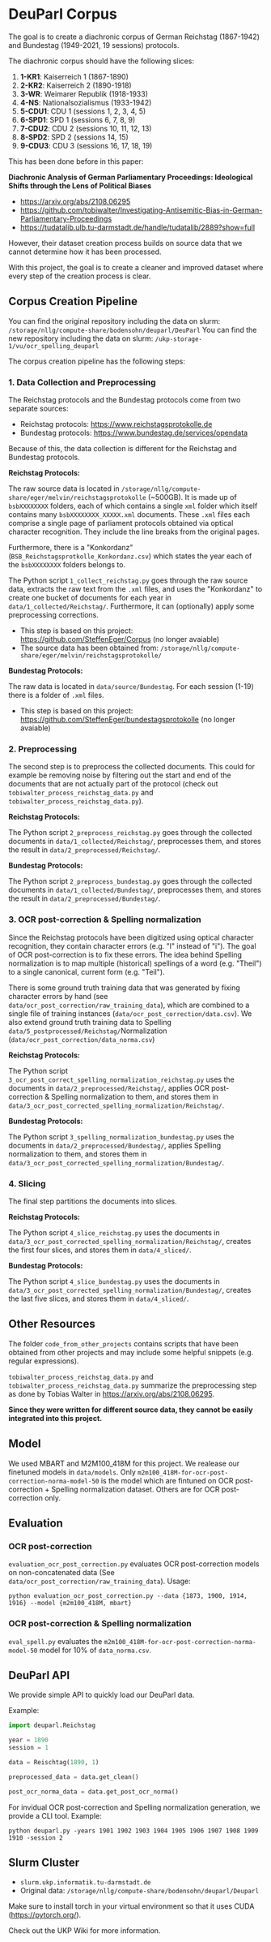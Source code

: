 # DeuParl Corpus

The goal is to create a diachronic corpus of German Reichstag (1867-1942) and Bundestag (1949-2021, 19 sessions) protocols.

The diachronic corpus should have the following slices:

1. **1-KR1**: Kaiserreich 1 (1867-1890)
2. **2-KR2**: Kaiserreich 2 (1890-1918)
3. **3-WR**: Weimarer Republik (1918-1933)
4. **4-NS**: Nationalsozialismus (1933-1942)
5. **5-CDU1**: CDU 1 (sessions 1, 2, 3, 4, 5)
6. **6-SPD1**: SPD 1 (sessions 6, 7, 8, 9)
7. **7-CDU2**: CDU 2 (sessions 10, 11, 12, 13)
8. **8-SPD2**: SPD 2 (sessions 14, 15)
9. **9-CDU3**: CDU 3 (sessions 16, 17, 18, 19)

This has been done before in this paper:

**Diachronic Analysis of German Parliamentary Proceedings: Ideological Shifts through the Lens of Political Biases**

- https://arxiv.org/abs/2108.06295
- https://github.com/tobiwalter/Investigating-Antisemitic-Bias-in-German-Parliamentary-Proceedings
- https://tudatalib.ulb.tu-darmstadt.de/handle/tudatalib/2889?show=full

However, their dataset creation process builds on source data that we cannot determine how it has been processed.

With this project, the goal is to create a cleaner and improved dataset where every step of the creation process is clear.

## Corpus Creation Pipeline

You can find the original repository including the data on slurm: `/storage/nllg/compute-share/bodensohn/deuparl/DeuParl`
You can find the new repository including the data on slurm: `/ukp-storage-1/vu/ocr_spelling_deuparl`

The corpus creation pipeline has the following steps:

### 1. Data Collection and Preprocessing

The Reichstag protocols and the Bundestag protocols come from two separate sources:

- Reichstag protocols: https://www.reichstagsprotokolle.de
- Bundestag protocols: https://www.bundestag.de/services/opendata

Because of this, the data collection is different for the Reichstag and Bundestag protocols.

**Reichstag Protocols:**

The raw source data is located in `/storage/nllg/compute-share/eger/melvin/reichstagsprotokolle` (~500GB). It is made up of `bsbXXXXXXXX` folders, each of which contains a single `xml` folder which
itself contains many `bsbXXXXXXXX_XXXXX.xml` documents. These `.xml` files each comprise a single page of parliament protocols obtained via optical character recognition. They include the line breaks
from the original pages.

Furthermore, there is a "Konkordanz" (`BSB_Reichstagsprotkolle_Konkordanz.csv`) which states the year each of the `bsbXXXXXXXX` folders belongs to.

The Python script `1_collect_reichstag.py` goes through the raw source data, extracts the raw text from the `.xml` files, and uses the "Konkordanz" to create one bucket of documents for each year
in `data/1_collected/Reichstag/`. Furthermore, it can (optionally) apply some preprocessing corrections.

- This step is based on this project: https://github.com/SteffenEger/Corpus (no longer avaiable)
- The source data has been obtained from: `/storage/nllg/compute-share/eger/melvin/reichstagsprotokolle/`

**Bundestag Protocols:**

The raw data is located in `data/source/Bundestag`. For each session (1-19) there is a folder of `.xml` files.

- This step is based on this project: https://github.com/SteffenEger/bundestagsprotokolle (no longer avaiable)

### 2. Preprocessing

The second step is to preprocess the collected documents. This could for example be removing noise by filtering out the start and end of the documents that are not actually part of the protocol (check out `tobiwalter_process_reichstag_data.py` and `tobiwalter_process_reichstag_data.py`).

**Reichstag Protocols:**

The Python script `2_preprocess_reichstag.py` goes through the collected documents in `data/1_collected/Reichstag/`, preprocesses them, and stores the result in `data/2_preprocessed/Reichstag/`.

**Bundestag Protocols:**

The Python script `2_preprocess_bundestag.py` goes through the collected documents in `data/1_collected/Bundestag/`, preprocesses them, and stores the result in `data/2_preprocessed/Bundestag/`.

### 3. OCR post-correction & Spelling normalization

Since the Reichstag protocols have been digitized using optical character recognition, they contain character errors (e.g. "l" instead of "i"). The goal of OCR post-correction is to fix these errors. The idea behind Spelling normalization is to map multiple (historical) spellings of a word (e.g. "Theil") to a single canonical, current form (e.g. "Teil").

There is some ground truth training data that was generated by fixing character errors by hand (see `data/ocr_post_correction/raw_training_data`), which are combined to a single file of training instances (`data/ocr_post_correction/data.csv`). We also extend ground truth training data to Spelling `data/5_postprocessed/Reichstag/`Normalization (`data/ocr_post_correction/data_norma.csv`)

**Reichstag Protocols:**

The Python script `3_ocr_post_correct_spelling_normalization_reichstag.py` uses the documents in `data/2_preprocessed/Reichstag/`, applies OCR post-correction & Spelling normalization to them, and stores them in `data/3_ocr_post_corrected_spelling_normalization/Reichstag/`.

**Bundestag Protocols:**

The Python script `3_spelling_normalization_bundestag.py` uses the documents in `data/2_preprocessed/Bundestag/`, applies Spelling normalization to them, and stores them in `data/3_ocr_post_corrected_spelling_normalization/Bundestag/`.

### 4. Slicing

The final step partitions the documents into slices.

**Reichstag Protocols:**

The Python script `4_slice_reichstag.py` uses the documents in `data/3_ocr_post_corrected_spelling_normalization/Reichstag/`, creates the first four slices, and stores them in `data/4_sliced/`.

**Bundestag Protocols:**

The Python script `4_slice_bundestag.py` uses the documents in `data/3_ocr_post_corrected_spelling_normalization/Bundestag/`, creates the last five slices, and stores them in `data/4_sliced/`.

## Other Resources

The folder `code_from_other_projects` contains scripts that have been obtained from other projects and may include some helpful snippets (e.g. regular expressions).

`tobiwalter_process_reichstag_data.py` and `tobiwalter_process_reichstag_data.py` summarize the preprocessing step as done by Tobias Walter in https://arxiv.org/abs/2108.06295.

**Since they were written for different source data, they cannot be easily integrated into this project.**

## Model
We used MBART and M2M100_418M for this project. We realease our finetuned models in `data/models`. Only `m2m100_418M-for-ocr-post-correction-norma-model-50` is the model which are fintuned on OCR post-correction + Spelling normalization dataset. Others are for OCR post-correction only.

## Evaluation
### OCR post-correction
`evaluation_ocr_post_correction.py` evaluates OCR post-correction models on non-concatenated data (See `data/ocr_post_correction/raw_training_data`). Usage:

```
python evaluation_ocr_post_correction.py --data {1873, 1900, 1914, 1916} --model {m2m100_418M, mbart}
```
### OCR post-correction & Spelling normalization
`eval_spell.py` evaluates the `m2m100_418M-for-ocr-post-correction-norma-model-50` model for 10% of `data_norma.csv`.

## DeuParl API

We provide simple API to quickly load our DeuParl data.

Example:

```python
import deuparl.Reichstag

year = 1890
session = 1

data = Reischtag(1890, 1)

preprocessed_data = data.get_clean()

post_ocr_norma_data = data.get_post_ocr_norma()
```
For invidual OCR post-correction and Spelling normalization generation, we provide a CLI tool.
Example:
```
python deuparl.py -years 1901 1902 1903 1904 1905 1906 1907 1908 1909 1910 -session 2 
```

## Slurm Cluster

- `slurm.ukp.informatik.tu-darmstadt.de`
- Original data: `/storage/nllg/compute-share/bodensohn/deuparl/Deuparl`

Make sure to install torch in your virtual environment so that it uses CUDA (https://pytorch.org/).

Check out the UKP Wiki for more information.
